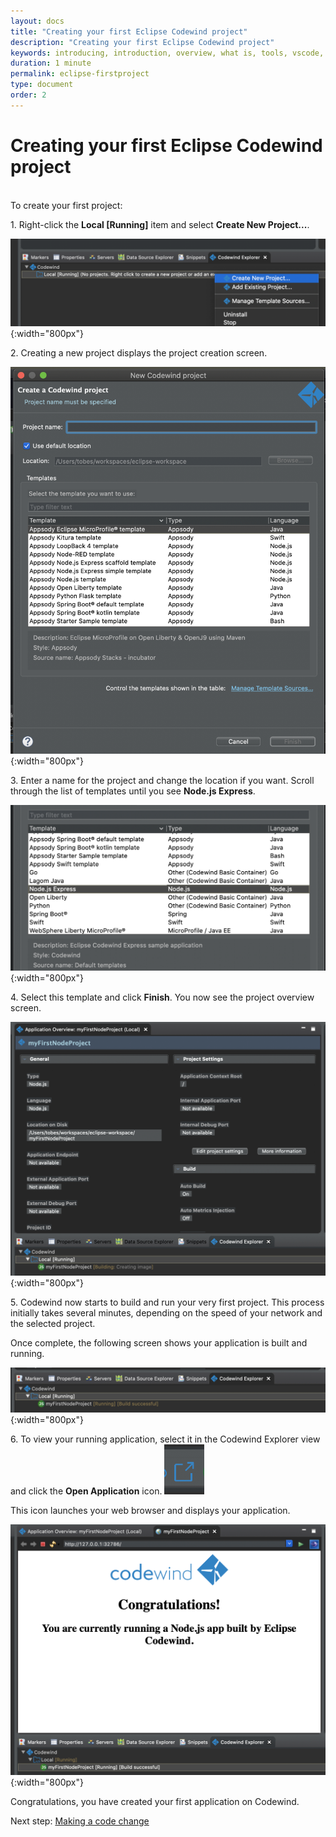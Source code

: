 ```yaml
---
layout: docs
title: "Creating your first Eclipse Codewind project"
description: "Creating your first Eclipse Codewind project"
keywords: introducing, introduction, overview, what is, tools, vscode, visual, studio, code, java, microprofile, spring, node, nodejs, node.js, javascript, Codewind for VS Code, tools, view, debug, integrate, open a shell session, toggle auto build, manually build, scope VS Code workspace, disable, enable, delete
duration: 1 minute
permalink: eclipse-firstproject
type: document
order: 2
---
```

# Creating your first Eclipse Codewind project
<br/>
To create your first project:

1\. Right-click the **Local [Running]** item and select **Create New Project...**.

![](dist/images/eclipsecreateproject1.png){:width="800px"}

2\. Creating a new project displays the project creation screen.

![](dist/images/eclipsecreateproject2.png){:width="800px"}

3\. Enter a name for the project and change the location if you want. Scroll through the list of templates until you see **Node.js Express**. 

![](dist/images/eclipsecreateproject3.png){:width="800px"}

4\. Select this template and click **Finish**. You now see the project overview screen.

![](dist/images/eclipsecreateproject4.png){:width="800px"}

5\. Codewind now starts to build and run your very first project. This process initially takes several minutes, depending on the speed of your network and the selected project.

Once complete, the following screen shows your application is built and running. 

![](dist/images/eclipsecreateproject5.png){:width="800px"}

6\. To view your running application, select it in the Codewind Explorer view and click the **Open Application** icon.
![](dist/images/eclipseopenprojecticon.png)

This icon launches your web browser and displays your application.

![](dist/images/eclipsefirstprojectrunning.png){:width="800px"}

Congratulations, you have created your first application on Codewind.

Next step: [Making a code change](eclipse-codechange.html)


